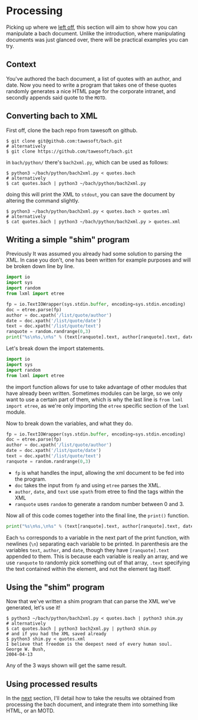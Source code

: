 # Processing

Picking up where we [left off](intro.md), this section will aim to show how you
can manipulate a bach document. Unlike the introduction, where manipulating
documents was just glanced over, there will be practical examples you can try.

## Context

You've authored the bach document, a list of quotes with an author, and date.
Now you need to write a program that takes one of these quotes randomly
generates a nice HTML page for the corporate intranet, and secondly appends
said quote to the `MOTD`.

## Converting bach to XML

First off, clone the bach repo from tawesoft on github.

```shell
$ git clone git@github.com:tawesoft/bach.git
# alternatively
$ git clone https://github.com/tawesoft/bach.git
```

in `bach/python/` there's `bach2xml.py`, which can be used as follows:

```shell
$ python3 ~/bach/python/bach2xml.py < quotes.bach
# alternatively
$ cat quotes.bach | python3 ~/bach/python/bach2xml.py
```

doing this will print the XML to `stdout`, you can save the document by altering
the command slightly.

```shell
$ python3 ~/bach/python/bach2xml.py < quotes.bach > quotes.xml
# alternatively
$ cat quotes.bach | python3 ~/bach/python/bach2xml.py > quotes.xml
```


## Writing a simple "shim" program

Previously It was assumed you already had some solution to parsing the XML.
In case you don't, one has been written for example purposes and will be broken
down line by line.

```python
import io
import sys
import random
from lxml import etree

fp = io.TextIOWrapper(sys.stdin.buffer, encoding=sys.stdin.encoding)
doc = etree.parse(fp)
author = doc.xpath('/list/quote/author')
date = doc.xpath('/list/quote/date')
text = doc.xpath('/list/quote/text')
ranquote = random.randrange(0,3)
print("%s\n%s,\n%s" % (text[ranquote].text, author[ranquote].text, date[ranquote].text))
```

Let's break down the import statements.

```python
import io
import sys
import random
from lxml import etree
```

the import function allows for use to take advantage of other modules that have
already been written. Sometimes modules can be large, so we only want to use a
certain part of them, which is why the last line is `from lxml import etree`, as
we're only importing the `etree` specific section of the `lxml` module.

Now to break down the variables, and what they do.

```python
fp = io.TextIOWrapper(sys.stdin.buffer, encoding=sys.stdin.encoding)
doc = etree.parse(fp)
author = doc.xpath('/list/quote/author')
date = doc.xpath('/list/quote/date')
text = doc.xpath('/list/quote/text')
ranquote = random.randrange(0,3)
```

- `fp`  is what handles the input, allowing the xml document to be fed into the
program.
- `doc` takes the input from `fp` and using `etree` parses the XML.
- `author`, `date`, and `text` use `xpath` from etree to find the tags within the XML
- `ranquote` uses `random` to generate a random number between 0 and 3.

Now all of this code comes together into the final line, the `print()` function.

```python
print("%s\n%s,\n%s" % (text[ranquote].text, author[ranquote].text, date[ranquote].text))
```

Each `%s` corresponds to a variable in the next part of the print function, with
newlines (`\n`) separating each variable to be printed. In parenthesis are the
variables `text`, `author`, and `date`, though they have `[ranquote].text`
appended to them. This is because each variable is really an array, and we use
`ranquote` to randomly pick something out of that array, `.text` specifying
the text contained within the element, and not the element tag itself.

## Using the "shim" program

Now that we've written a shim program that can parse the XML we've generated,
let's use it!

```shell
$ python3 ~/bach/python/bach2xml.py < quotes.bach | python3 shim.py
# alternatively
$ cat quotes.bach | python3 bach2xml.py | python3 shim.py
# and if you had the XML saved already
$ python3 shim.py < quotes.xml
I believe that freedom is the deepest need of every human soul.
George W. Bush,
2004-04-13
```

Any of the 3 ways shown will get the same result.

## Using processed results

In the [next]() section, I'll detail how to take the results we obtained from
processing the bach document, and integrate them into something like HTML, or
an MOTD.
